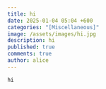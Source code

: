 ```yaml
---
title: hi
date: 2025-01-04 05:04 +600
categories: "[Miscellaneous]"
image: /assets/images/hi.jpg
description: hi
published: true
comments: true
author: alice
---
```

```
hi
```